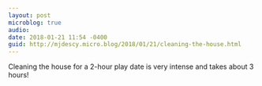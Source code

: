 ```yaml
---
layout: post
microblog: true
audio: 
date: 2018-01-21 11:54 -0400
guid: http://mjdescy.micro.blog/2018/01/21/cleaning-the-house.html
---
```

Cleaning the house for a 2-hour play date is very intense and takes about 3 hours!
